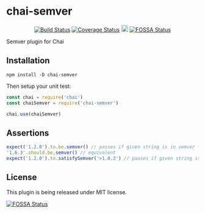 # chai-semver
<p align="center">
  <a href='https://travis-ci.org/sofalse/chai-semver'><img src='https://travis-ci.org/sofalse/chai-semver.svg?branch=master' alt='Build Status' /></a>
  <a href='https://coveralls.io/github/sofalse/chai-semver?branch=master'><img src='https://coveralls.io/repos/github/sofalse/chai-semver/badge.svg?branch=master' alt='Coverage Status' /></a>
  <a href="https://badge.fury.io/js/chai-semver"><img src="https://badge.fury.io/js/chai-semver.svg" alt="npm version" height="18"></a>
  <a href='https://app.fossa.io/projects/git%2Bgithub.com%2Fsofalse%2Fchai-semver?ref=badge_shield'><img src='https://app.fossa.io/api/projects/git%2Bgithub.com%2Fsofalse%2Fchai-semver.svg?type=shield' alt='FOSSA Status' /></a>
</p>

Semver plugin for Chai

## Installation

```
npm install -D chai-semver
```

Then setup your unit test:
```javascript
const chai = require('chai')
const chaiSemver = require('chai-semver')

chai.use(chaiSemver)

```

## Assertions

```javascript
expect('1.2.0').to.be.semver() // passes if given string is in semver format, rejects if not
'1.6.3'.should.be.semver() // equivalent
expect('1.2.0').to.satisfySemver('>1.0.3') // passes if given string is in given version range, rejects if not
```

## License
This plugin is being released under MIT license.


[![FOSSA Status](https://app.fossa.io/api/projects/git%2Bgithub.com%2Fsofalse%2Fchai-semver.svg?type=large)](https://app.fossa.io/projects/git%2Bgithub.com%2Fsofalse%2Fchai-semver?ref=badge_large)
